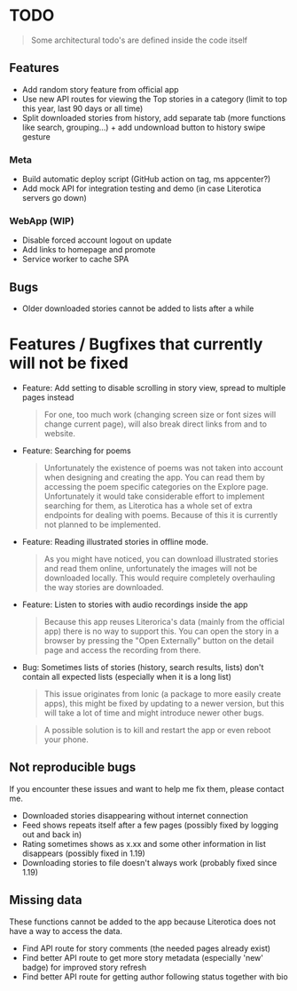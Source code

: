 # TODO

> Some architectural todo's are defined inside the code itself

## Features

- Add random story feature from official app
- Use new API routes for viewing the Top stories in a category (limit to top this year,  last 90 days or all time)
- Split downloaded stories from history, add separate tab (more functions like search, grouping...) + add undownload button to history swipe gesture

### Meta

- Build automatic deploy script (GitHub action on tag, ms appcenter?)
- Add mock API for integration testing and demo (in case Literotica servers go down)

### WebApp (WIP)

- Disable forced account logout on update
- Add links to homepage and promote
- Service worker to cache SPA

## Bugs

- Older downloaded stories cannot be added to lists after a while

# Features / Bugfixes that currently will not be fixed

- Feature: Add setting to disable scrolling in story view, spread to multiple pages instead
    > For one, too much work (changing screen size or font sizes will change current page), will also break direct links from and to website.

- Feature: Searching for poems
    > Unfortunately the existence of poems was not taken into account when designing and creating the app. You can read them by accessing the poem specific categories on the Explore page. Unfortunately it would take considerable effort to implement searching for them, as Literotica has a whole set of extra endpoints for dealing with poems. Because of this it is currently not planned to be implemented.

- Feature: Reading illustrated stories in offline mode.
    > As you might have noticed, you can download illustrated stories and read them online, unfortunately the images will not be downloaded locally. This would require completely overhauling the way stories are downloaded.

- Feature: Listen to stories with audio recordings inside the app
    > Because this app reuses Literorica's data (mainly from the official app) there is no way to support this. You can open the story in a browser by pressing the "Open Externally" button on the detail page and access the recording from there.

- Bug: Sometimes lists of stories (history, search results, lists) don't contain all expected lists (especially when it is a long list)
    > This issue originates from Ionic (a package to more easily create apps), this might be fixed by updating to a newer version, but this will take a lot of time and might introduce newer other bugs.

    > A possible solution is to kill and restart the app or even reboot your phone.

## Not reproducible bugs

If you encounter these issues and want to help me fix them, please contact me.

- Downloaded stories disappearing without internet connection
- Feed shows repeats itself after a few pages (possibly fixed by logging out and back in)
- Rating sometimes shows as x.xx and some other information in list disappears (possibly fixed in 1.19)
- Downloading stories to file doesn't always work (probably fixed since 1.19)


## Missing data

These functions cannot be added to the app because Literotica does not have a way to access the data.

- Find API route for story comments (the needed pages already exist)
- Find better API route to get more story metadata (especially 'new' badge) for improved story refresh
- Find better API route for getting author following status together with bio
